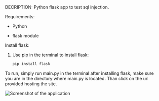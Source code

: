 DECRIPTION: Python flask app to test sql injection.

Requirements:

- Python

- flask module

Install flask:

1. Use pip in the terminal to install flask:
   ```bash
   pip install flask

To run, simply run main.py in the terminal after installing flask, make sure you are in the directory where main.py is located. Than click on the url provided hosting the site.

![Screenshot of the application](Screenshot%202024-11-18%20160016.png "Screenshot 2024-11-18 160016")

